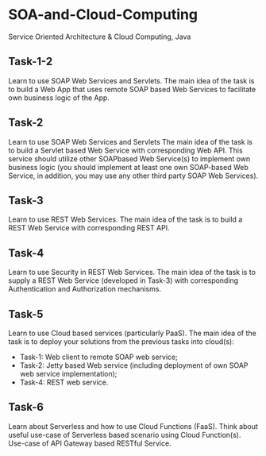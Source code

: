 # SOA-and-Cloud-Computing
Service Oriented Architecture &amp; Cloud Computing, Java

## Task-1-2
Learn to use SOAP Web Services and Servlets. 
The main idea of the task is to build a Web App that uses remote SOAP
based Web Services to facilitate own business logic of the App. 

## Task-2
Learn to use SOAP Web Services and Servlets
The main idea of the task is to build a
Servlet based Web Service with corresponding Web API. This service should utilize other SOAPbased Web Service(s) to implement own business logic (you should implement at least one own
SOAP-based Web Service, in addition, you may use any other third party SOAP Web Services).

## Task-3
Learn to use REST Web Services. 
The main idea of the task is to build a REST Web Service with corresponding
REST API.

## Task-4
Learn to use Security in REST Web Services. 
The main idea of the task is to supply a REST Web Service (developed in Task-3)
with corresponding Authentication and Authorization mechanisms. 

## Task-5
Learn to use Cloud based services (particularly PaaS).
The main idea of the task is to deploy your solutions from the previous tasks into cloud(s):
- Task-1: Web client to remote SOAP web service;
- Task-2: Jetty based Web service (including deployment of own SOAP web service implementation);
- Task-4: REST web service.

## Task-6
Learn about Serverless and how to use Cloud Functions (FaaS).
Think about useful use-case of Serverless based scenario using Cloud Function(s). Use-case of API Gateway based RESTful Service.
